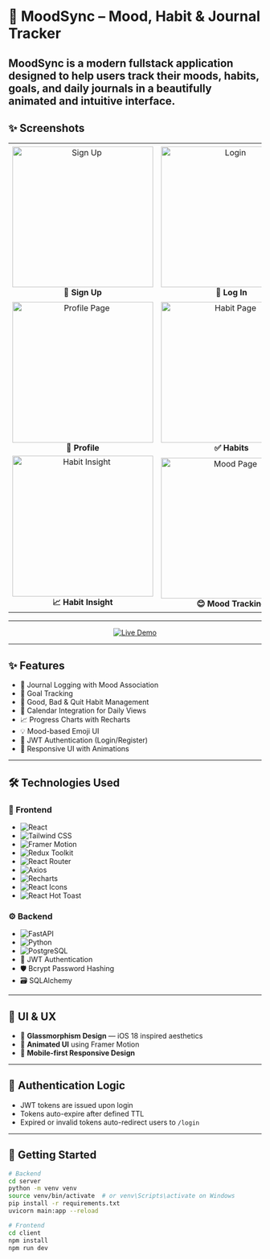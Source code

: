 # 🧠 MoodSync – Mood, Habit & Journal Tracker

MoodSync is a modern fullstack application designed to help users track their **moods**, **habits**, **goals**, and **daily journals** in a beautifully animated and intuitive interface.
---

## ✨ Screenshots

<table align="center">
  <tr>
    <td align="center">
      <img src="https://github.com/user-attachments/assets/fb7ec26c-4c93-4a87-a4ba-07060df0f406" width="280" alt="Sign Up" /><br />
      <b>📝 Sign Up</b>
    </td>
    <td align="center">
      <img src="https://github.com/user-attachments/assets/1769624e-228b-499b-a177-397553c3a888" width="280" alt="Login" /><br />
      <b>🔐 Log In</b>
    </td>
    <td align="center">
      <img src="https://github.com/user-attachments/assets/b1c73f0d-39c8-4bfd-a50f-e9b427bcefa5" width="280" alt="Dashboard" /><br />
      <b>📊 Dashboard</b>
    </td>
  </tr>
  <tr>
    <td align="center">
      <img src="https://github.com/user-attachments/assets/2847da4a-82d7-4c9e-bd0c-6c0326e05c60" width="280" alt="Profile Page" /><br />
      <b>👤 Profile</b>
    </td>
    <td align="center">
      <img src="https://github.com/user-attachments/assets/b38f808f-9d45-4629-96f1-ddf4cc8c7d17" width="280" alt="Habit Page" /><br />
      <b>✅ Habits</b>
    </td>
    <td align="center">
      <img src="https://github.com/user-attachments/assets/c443d3d7-687a-4c11-8aef-eea15ec79b01" width="280" alt="Goals Page" /><br />
      <b>🎯 Goals</b>
    </td>
  </tr>
  <tr>
    <td align="center">
      <img src="https://github.com/user-attachments/assets/502cddc6-1dd0-43fc-b48f-9d0d104db742" width="280" alt="Habit Insight" /><br />
      <b>📈 Habit Insight</b>
    </td>
    <td align="center">
      <img src="https://github.com/user-attachments/assets/3f954b4a-463f-4d15-82f6-f2978184c9d8" width="280" alt="Mood Page" /><br />
      <b>😊 Mood Tracking</b>
    </td>
    <td align="center">
      <img src="https://github.com/user-attachments/assets/1bba047b-edf2-42ac-bea2-fa3820d53fd3" width="280" alt="Journal Page" /><br />
      <b>📔 Journal</b>
    </td>
  </tr>
</table>


---
<p align="center">
  <a href="https://moodsyn.netlify.app" target="_blank">
    <img src="https://img.shields.io/badge/🌐 Live Demo-MoodSync-green?style=for-the-badge" alt="Live Demo" />
  </a>
</p>

---
## ✨ Features

- 📝 Journal Logging with Mood Association
- 🎯 Goal Tracking
- 🔄 Good, Bad & Quit Habit Management
- 📅 Calendar Integration for Daily Views
- 📈 Progress Charts with Recharts
- 💡 Mood-based Emoji UI
- 🔐 JWT Authentication (Login/Register)
- 🎨 Responsive UI with Animations

---
## 🛠️ Technologies Used


### 🎨 Frontend

- ![React](https://img.shields.io/badge/React-20232A?logo=react&logoColor=61DAFB)
- ![Tailwind CSS](https://img.shields.io/badge/Tailwind_CSS-06B6D4?logo=tailwindcss&logoColor=white)
- ![Framer Motion](https://img.shields.io/badge/Framer_Motion-black?logo=framer&logoColor=white)
- ![Redux Toolkit](https://img.shields.io/badge/Redux_Toolkit-593D88?logo=redux&logoColor=white)
- ![React Router](https://img.shields.io/badge/React_Router-CA4245?logo=react-router&logoColor=white)
- ![Axios](https://img.shields.io/badge/Axios-5A29E4?logo=axios&logoColor=white)
- ![Recharts](https://img.shields.io/badge/Recharts-FF0000?logo=recharts&logoColor=white)
- ![React Icons](https://img.shields.io/badge/React_Icons-61DAFB?logo=react&logoColor=white)
- ![React Hot Toast](https://img.shields.io/badge/Hot_Toast-FF8800?logo=react&logoColor=white)


### ⚙️ Backend

- ![FastAPI](https://img.shields.io/badge/FastAPI-009688?logo=fastapi&logoColor=white)
- ![Python](https://img.shields.io/badge/Python-3776AB?logo=python&logoColor=white)
- ![PostgreSQL](https://img.shields.io/badge/PostgreSQL-4169E1?logo=postgresql&logoColor=white)
- 🔐 JWT Authentication
- 🛡️ Bcrypt Password Hashing
- 🗃️ SQLAlchemy

 ---
## 💎 UI & UX

- 🌌 **Glassmorphism Design** — iOS 18 inspired aesthetics
- 🌠 **Animated UI** using Framer Motion
- 📱 **Mobile-first Responsive Design**

---

## 🔐 Authentication Logic

- JWT tokens are issued upon login
- Tokens auto-expire after defined TTL
- Expired or invalid tokens auto-redirect users to `/login`
  
---
## 🚀 Getting Started

```bash
# Backend
cd server
python -m venv venv
source venv/bin/activate  # or venv\Scripts\activate on Windows
pip install -r requirements.txt
uvicorn main:app --reload

# Frontend
cd client
npm install
npm run dev
